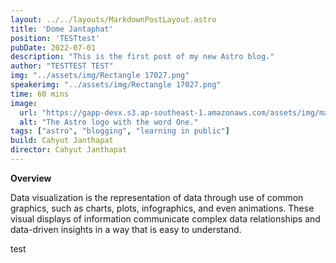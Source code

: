 ```yaml
---
layout: ../../layouts/MarkdownPostLayout.astro
title: 'Dome Jantaphat'
position: 'TESTtest'
pubDate: 2022-07-01
description: "This is the first post of my new Astro blog."
author: "TESTTEST TEST"
img: "../assets/img/Rectangle 17027.png"
speakerimg: "../assets/img/Rectangle 17027.png"
time: 60 mins
image:
  url: "https://gapp-devx.s3.ap-southeast-1.amazonaws.com/assets/img/maxim-berg-kE8-rUKjtQU-unsplash.jpg"
  alt: "The Astro logo with the word One."
tags: ["astro", "blogging", "learning in public"]
build: Cahyut Janthapat
director: Cahyut Janthapat
---
```


**Overview**

Data visualization is the representation of data through use of common graphics, such as charts, plots, infographics, and even animations. These visual displays of information communicate complex data relationships and data-driven insights in a way that is easy to understand.

test

<!-- # My First Blog Post

Welcome to my _new blog_ about learning Astro! Here, I will share my learning journey as I build a new website.

## What I've accomplished

1. **Installing Astro**: First, I created a new Astro project and set up my online accounts.

2. **Making Pages**: I then learned how to make pages by creating new `.astro` files and placing them in the `src/pages/` folder.
 

3. **Making Blog Posts**: This is my first blog post! I now have Astro pages and Markdown posts!

## What's next

I will finish the Astro tutorial, and then keep adding more posts. Watch this space for more to come. -->
